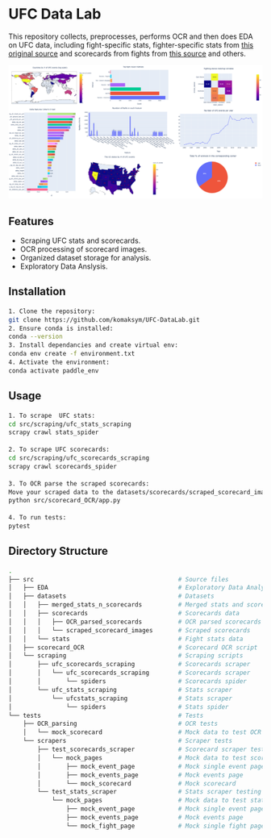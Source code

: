 # UFC Data Lab

This repository collects, preprocesses, performs OCR and then does EDA on UFC data, including fight-specific stats, fighter-specific stats from <a href="http://ufcstats.com/">this original source</a> and scorecards from fights from <a href="https://www.ufc.com/scorecards">this source</a> and others.

<img src="images/Untitled design (1).png">

## Features
- Scraping UFC stats and scorecards.
- OCR processing of scorecard images.
- Organized dataset storage for analysis.
- Exploratory Data Anslysis.

## Installation
```bash
1. Clone the repository:
git clone https://github.com/komaksym/UFC-DataLab.git
2. Ensure conda is installed:
conda --version
3. Install dependancies and create virtual env:
conda env create -f environment.txt
4. Activate the environment:
conda activate paddle_env
```

## Usage
```bash
1. To scrape  UFC stats:
cd src/scraping/ufc_stats_scraping
scrapy crawl stats_spider

2. To scrape UFC scorecards:
cd src/scraping/ufc_scorecards_scraping
scrapy crawl scorecards_spider

3. To OCR parse the scraped scorecards:
Move your scraped data to the datasets/scorecards/scraped_scorecard_images/new_version_scorecards/
python src/scorecard_OCR/app.py

4. To run tests:
pytest
```

## Directory Structure
```bash 
. 
├── src                                        # Source files
│   ├── EDA                                    # Exploratory Data Analysis
│   ├── datasets                               # Datasets
│   │   ├── merged_stats_n_scorecards          # Merged stats and scorecards dataset
│   │   ├── scorecards                         # Scorecards data
│   │   │   ├── OCR_parsed_scorecards          # OCR parsed scorecards
│   │   │   └── scraped_scorecard_images       # Scraped scorecards
│   │   └── stats                              # Fight stats data
│   ├── scorecard_OCR                          # Scorecard OCR script
│   └── scraping                               # Scraping scripts
│       ├── ufc_scorecards_scraping            # Scorecards scraper
│       │   └── ufc_scorecards_scraping        # Scorecards scraper
│       │       └── spiders                    # Scorecards spider
│       └── ufc_stats_scraping                 # Stats scraper
│           └── ufcstats_scraping              # Stats scraper
│               └── spiders                    # Stats spider
└── tests                                      # Tests
    ├── OCR_parsing                            # OCR tests
    │   └── mock_scorecard                     # Mock data to test OCR on
    └── scrapers                               # Scraper tests
        ├── test_scorecards_scraper            # Scorecard scraper testing
        │   └── mock_pages                     # Mock data to test scorecard scraper on
        │       ├── mock_event_page            # Mock single event page
        │       ├── mock_events_page           # Mock events page
        │       └── mock_scorecard             # Mock scorecard
        └── test_stats_scraper                 # Stats scraper testing
            └── mock_pages                     # Mock data to test stats scraper on
                ├── mock_event_page            # Mock single event page
                ├── mock_events_page           # Mock events page
                └── mock_fight_page            # Mock single fight page
```
